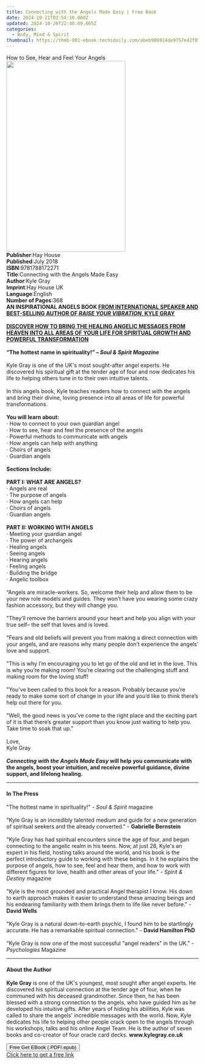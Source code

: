 ```yaml
---
title: Connecting with the Angels Made Easy | Free Book
date: 2024-10-21T02:54:10.060Z
updated: 2024-10-26T22:48:09.665Z
categories:
  - Body, Mind & Spirit
thumbnail: https://thmb-001-ebook.techidaily.com/abeb906914de9757e42f073752404ebd07cd62c4c3503ea5fae033dd0ed97cb8.jpg
---
```

<main id="book-container">
  <div class="flex flex-col">
    <div class="book-brief flex-1 py-6 px-4 sm:p-6 md:py-10 md:px-8">
      <!-- brief-->
      <div class="book-brief-main">How to See, Hear and Feel Your Angels</div>
    </div>
    <div
      class="book-meta-info flex-1 grid gap-4 col-start-1 col-end-3 row-start-1 sm:mb-6 sm:grid-cols-4 lg:gap-6 lg:col-start-2 lg:row-end-6 lg:row-span-6 lg:mb-0"
    >
      <div
        class="book-meta-info-left place-content-center mt-4 p-4 text-sm leading-6 col-start-2 col-span-2 dark:text-slate-400"
      >
        <img
          class="w-full h-500 object-cover rounded-lg sm:h-255 sm:col-span-2 lg:col-span-full"
          src="https://img-001-ebook.techidaily.com/8ba9a02bb2f597875469c7abe52db2534a5aee953c6c9a59e5b697fd394f0cba.jpg"
          alt=""
          width="312"
          height="500"
        />
      </div>
      <div
        class="book-meta-info-right mt-2 col-start-1 row-start-2 col-span-3 self-center"
      >
        <!-- meta data  -->
        <div class="flex flex-col px-4 md:px-8">
          <div class="flex-1">
            <strong>Publisher</strong>:<span class="px-2">Hay House</span>
          </div>
          <div class="flex-1">
            <strong>Published</strong>:<span class="px-2">July 2018</span>
          </div>
          <div class="flex-1">
            <strong>ISBN</strong>:<span class="px-2">9781788172271</span>
          </div>
          <div class="flex-1">
            <strong>Title</strong>:<span class="px-2"
              >Connecting with the Angels Made Easy</span
            >
          </div>
          <div class="flex-1">
            <strong>Author</strong>:<span class="px-2">Kyle Gray</span>
          </div>
          <div class="flex-1">
            <strong>Imprint</strong>:<span class="px-2">Hay House UK</span>
          </div>
          <div class="flex-1">
            <strong>Language</strong>:<span class="px-2">English</span>
          </div>
          <div class="flex-1">
            <strong>Number of Pages</strong>:<span class="px-2">368</span>
          </div>
        </div>
      </div>
    </div>
    <div class="book-description flex-1 py-6 px-4 sm:p-6 md:py-10 md:px-8">
      <div class="book-description-main">
        <div accordion-content="" id="description">
          <b
            >AN INSPIRATIONAL ANGELS BOOK
            <u
              >FROM INTERNATIONAL SPEAKER AND BEST-SELLING AUTHOR OF
              <i>RAISE YOUR VIBRATION</i>, KYLE GRAY</u
            ></b
          ><br /><b
            ><u
              ><br />DISCOVER HOW TO BRING THE HEALING ANGELIC MESSAGES FROM
              HEAVEN INTO ALL AREAS OF YOUR LIFE FOR SPIRITUAL GROWTH AND
              POWERFUL TRANSFORMATION</u
            ></b
          ><br /><b
            ><br />“The hottest name in spirituality!” –
            <i>Soul &amp; Spirit Magazine</i></b
          ><br /><br />Kyle Gray is one of the UK's most sought-after angel
          experts. He discovered his spiritual gift at the tender age of four
          and now dedicates his life to helping others tune in to their own
          intuitive talents.<br /><br />In this angels book, Kyle teaches
          readers how to connect with the angels and bring their divine, loving
          presence into all areas of life for powerful transformations.<br /><br /><b
            >You will learn about:</b
          ><br />· How to connect to your own guardian angel<br />· How to see,
          hear and feel the presence of the angels<br />· Powerful methods to
          communicate with angels<br />· How angels can help with anything<br />·
          Choirs of angels<br />· Guardian angels<br /><br /><b
            >Sections Include:</b
          ><br /><br /><b>PART I: WHAT ARE ANGELS?</b><br />· Angels are real<br />·
          The purpose of angels<br />· How angels can help<br />· Choirs of
          angels<br />· Guardian angels<br /><br /><b
            >PART II: WORKING WITH ANGELS</b
          ><br />· Meeting your guardian angel<br />· The power of archangels<br />·
          Healing angels<br />· Seeing angels<br />· Hearing angels<br />·
          Feeling angels<br />· Building the bridge<br />· Angelic toolbox<br /><br />“Angels
          are miracle-workers. So, welcome their help and allow them to be your
          new role models and guides. They won’t have you wearing some crazy
          fashion accessory, but they will change you.<br /><br />"They’ll
          remove the barriers around your heart and help you align with your
          true self– the self that loves and is loved.<br /><br />"Fears and old
          beliefs will prevent you from making a direct connection with your
          angels, and are reasons why many people don’t experience the angels’
          love and support.<br /><br />"This is why I’m encouraging you to let
          go of the old and let in the love. This is why you’re making room!
          You’re clearing out the challenging stuff and making room for the
          loving stuff!<br /><br />"You’ve been called to this book for a
          reason. Probably because you’re ready to make some sort of change in
          your life and you’d like to think there’s help out there for you.<br /><br />"Well,
          the good news is you’ve come to the right place and the exciting part
          of it is that there’s greater support than you know just waiting to
          help you. Take time to soak that up.”<br /><br />Love,<br />Kyle
          Gray<br /><br /><b
            ><i>Connecting with the Angels Made Easy</i> will help you
            communicate with the angels, boost your intuition, and receive
            powerful guidance, divine support, and lifelong healing.</b
          >
        </div>
        <div class="accordion-fader"></div>
      </div>
    </div>
    <div class="book-excerpts flex-1 py-6 px-4 sm:p-6 md:py-10 md:px-8">
      <!-- excerpts-->
      <div class="book-excerpts-main">
        <hr />
        <h4 class="placeholder placeholder-heading">
          <span>In The Press</span>
        </h4>
        <p>
          "The hottest name in spirituality!"&nbsp;-&nbsp;<i
            >Soul &amp; Spirit</i
          >
          magazine<br /><br />"Kyle Gray is an incredibly talented medium and
          guide for a new generation of spiritual seekers and the already
          converted."&nbsp;- <b>Gabrielle Bernstein</b><br /><br />"Kyle Gray
          has had spiritual encounters since the age of four, and began
          connecting to the angelic realm in his teens. Now, at just 28, Kyle's
          an expert in his field, hosting talks around the world, and his book
          is the perfect introductory guide to working with these beings. In it
          he explains the purpose of angels, how to see, feel and hear them, and
          how to work with different figures for love, health and other areas of
          your life."&nbsp;-&nbsp;<i>Spirit &amp; Destiny&nbsp;</i
          >magazine<br /><br />"Kyle is the most grounded and practical Angel
          therapist I know. His down to earth approach makes it easier to
          understand these amazing beings and his endearing familiarity with
          them brings them to life like never before."&nbsp;- <b>David Wells</b
          ><br /><br />"Kyle Gray is a natural down-to-earth psychic, I found
          him to be startlingly accurate. He has a remarkable spiritual
          connection."&nbsp;- <b>David Hamilton PhD</b><br /><br />"Kyle Gray is
          now one of the most successful "angel readers" in the UK."&nbsp;-
          <i>Psychologies </i>Magazine
        </p>
      </div>
    </div>
    <div class="book-about-author flex-1 py-6 px-4 sm:p-6 md:py-10 md:px-8">
      <!-- about author-->
      <div class="book-main-author-main">
        <hr />
        <h4 class="placeholder placeholder-heading">
          <span>About the Author</span>
        </h4>
        <p>
          <b>Kyle Gray</b> is one of the UK's youngest, most sought after angel
          experts. He discovered his spiritual connection at the tender age of
          four, when he communed with his deceased grandmother. Since then, he
          has been blessed with a strong connection to the angels, who have
          guided him as he developed his intuitive gifts. After years of hiding
          his abilities, Kyle was called to share the angels' incredible
          messages with the world. Now, Kyle dedicates his life to helping other
          people crack open to the angels through his workshops, talks and his
          online Angel Team. He is the author of seven books and co-creator of
          four oracle card decks. <b>www.kylegray.co.uk</b>
        </p>
      </div>
    </div>
    <div class="book-free-get flex-1 py-6 px-4 sm:p-6 md:py-10 md:px-8">
      <button
        id="btn-free-get"
        class="bg-blue-500 hover:bg-blue-700 text-white font-bold py-2 px-4 rounded"
      >
        Free Get EBook (.PDF/.epub)
      </button>
      <div id="countdown-display" class="px-2 text-lg mt-2"></div>
      <a
        id="free-link"
        class="hidden bg-blue-500 hover:bg-blue-700 text-white font-bold py-2 px-4 rounded"
        href="https://www.ebooks.com/en-us/book/138603396/connecting-with-the-angels-made-easy/kyle-gray/"
        target="_blank"
        >Click here to get a free link</a
      >
    </div>
    <script>
      let countdownTime = 0;
      let countdownInterval = null;
      document
        .getElementById('btn-free-get')
        .addEventListener('click', startCountdown);
      function startCountdown() {
        countdownTime = new Date().getTime() + 60000 * 3;
        countdownInterval = setInterval(updateCountdown, 1000);
        document.getElementById('btn-free-get').disabled = true;
        document
          .getElementById('btn-free-get')
          .classList.add('bg-gray-500', 'cursor-not-allowed');
      }
      function updateCountdown() {
        let currentTime = new Date().getTime();
        let timeLeft = countdownTime - currentTime;
        let secondsLeft = Math.floor(timeLeft / 1000);
        document.getElementById('countdown-display').innerHTML =
          `Remaining time: ${secondsLeft} seconds.`;
        if (secondsLeft <= 0) {
          clearInterval(countdownInterval);
          document.getElementById('btn-free-get').classList.add('hidden');
          document.getElementById('free-link').classList.remove('hidden');
          document.getElementById('countdown-display').innerHTML = '';
        }
      }
    </script>
  </div>
</main>

<ins class="adsbygoogle"
      style="display:block"
      data-ad-client="ca-pub-7571918770474297"
      data-ad-slot="8358498916"
      data-ad-format="auto"
      data-full-width-responsive="true"></ins>
    